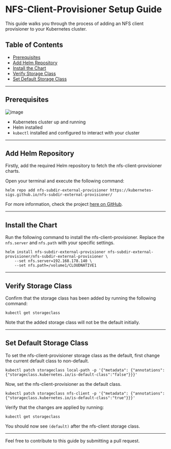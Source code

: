 # NFS-Client-Provisioner Setup Guide

This guide walks you through the process of adding an NFS client provisioner to your Kubernetes cluster.

## Table of Contents
- [Prerequisites](#prerequisites)
- [Add Helm Repository](#add-helm-repository)
- [Install the Chart](#install-the-chart)
- [Verify Storage Class](#verify-storage-class)
- [Set Default Storage Class](#set-default-storage-class)

---

## Prerequisites

![image](https://github.com/HarishankarYellapragada/hslabs/assets/14257200/eb8f4dcf-9ac5-463c-a569-eafae73f6f41)

- Kubernetes cluster up and running
- Helm installed
- `kubectl` installed and configured to interact with your cluster

---

## Add Helm Repository

Firstly, add the required Helm repository to fetch the nfs-client-provisioner charts.

Open your terminal and execute the following command:

```
helm repo add nfs-subdir-external-provisioner https://kubernetes-sigs.github.io/nfs-subdir-external-provisioner/
```

For more information, check the project [here on GitHub](https://github.com/kubernetes-sigs/nfs-subdir-external-provisioner).

---

## Install the Chart

Run the following command to install the nfs-client-provisioner. Replace the `nfs.server` and `nfs.path` with your specific settings.

```
helm install nfs-subdir-external-provisioner nfs-subdir-external-provisioner/nfs-subdir-external-provisioner \
    --set nfs.server=192.168.178.140 \
    --set nfs.path=/volume1/CLOUDNATIVE1
```

---

## Verify Storage Class

Confirm that the storage class has been added by running the following command:

```
kubectl get storageclass
```

Note that the added storage class will not be the default initially.

---

## Set Default Storage Class

To set the nfs-client-provisioner storage class as the default, first change the current default class to non-default.

```
kubectl patch storageclass local-path -p '{"metadata": {"annotations":{"storageclass.kubernetes.io/is-default-class":"false"}}}'
```

Now, set the nfs-client-provisioner as the default class.

```
kubectl patch storageclass nfs-client -p '{"metadata": {"annotations":{"storageclass.kubernetes.io/is-default-class":"true"}}}'
```

Verify that the changes are applied by running:

```
kubectl get storageclass
```

You should now see `(default)` after the nfs-client storage class.

---

Feel free to contribute to this guide by submitting a pull request.
